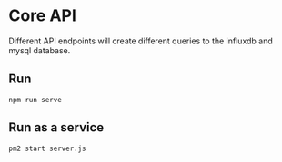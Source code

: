 # Core API
Different API endpoints will create different queries to the influxdb and mysql database.

## Run
`npm run serve`

## Run as a service
`pm2 start server.js`
